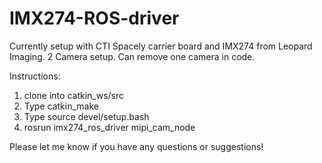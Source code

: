 # IMX274-ROS-driver
Currently setup with CTI Spacely carrier board and IMX274 from Leopard Imaging. 2 Camera setup. Can remove one camera in code.  

Instructions:
1. clone into catkin_ws/src  
2. Type catkin_make  
3. Type source devel/setup.bash  
4. rosrun imx274_ros_driver mipi_cam_node

Please let me know if you have any questions or suggestions!
